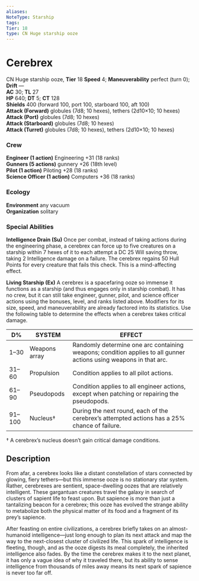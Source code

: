 ```yaml
---
aliases: 
NoteType: Starship
tags: 
Tier: 18
type: CN Huge starship ooze  
---
```


# Cerebrex

CN Huge starship ooze, **Tier** 18 
**Speed** 4; **Maneuverability** perfect (turn 0); **Drift** —  
**AC** 30; **TL** 27  
**HP** 640; **DT** 5; **CT** 128  
**Shields** 400 (forward 100, port 100, starboard 100, aft 100)  
**Attack (Forward)** globules (7d8; 10 hexes), tethers (2d10×10; 10 hexes)  
**Attack (Port)** globules (7d8; 10 hexes)  
**Attack (Starboard)** globules (7d8; 10 hexes)  
**Attack (Turret)** globules (7d8; 10 hexes), tethers (2d10×10; 10 hexes)

### Crew

**Engineer (1 action)** Engineering +31 (18 ranks)  
**Gunners (5 actions)** gunnery +26 (18th level)  
**Pilot (1 action)** Piloting +28 (18 ranks)  
**Science Officer (1 action)** Computers +36 (18 ranks)

### Ecology

**Environment** any vacuum  
**Organization** solitary

### Special Abilities

**Intelligence Drain (Su)** Once per combat, instead of taking actions during the engineering phase, a cerebrex can force up to five creatures on a starship within 7 hexes of it to each attempt a DC 25 Will saving throw, taking 2 Intelligence damage on a failure. The cerebrex regains 50 Hull Points for every creature that fails this check. This is a mind-affecting effect.  
  
**Living Starship (Ex)** A cerebrex is a spacefaring ooze so immense it functions as a starship (and thus engages only in starship combat). It has no crew, but it can still take engineer, gunner, pilot, and science officer actions using the bonuses, level, and ranks listed above. Modifiers for its size, speed, and maneuverability are already factored into its statistics. Use the following table to determine the effects when a cerebrex takes critical damage.

| D%     | SYSTEM        | EFFECT                                                                                                            |
|--------|---------------|-------------------------------------------------------------------------------------------------------------------|
| 1–30   | Weapons array | Randomly determine one arc containing weapons; condition applies to all gunner actions using weapons in that arc. |
| 31–60  | Propulsion    | Condition applies to all pilot actions.                                                                           |
| 61–90  | Pseudopods    | Condition applies to all engineer actions, except when patching or repairing the pseudopods.                      |
| 91–100 | Nucleus†      | During the next round, each of the cerebrex’s attempted actions has a 25% chance of failure.                      |


† A cerebrex’s nucleus doesn’t gain critical damage conditions.

## Description

From afar, a cerebrex looks like a distant constellation of stars connected by glowing, fiery tethers—but this immense ooze is no stationary star system. Rather, cerebrexes are sentient, space-dwelling oozes that are relatively intelligent. These gargantuan creatures travel the galaxy in search of clusters of sapient life to feast upon. But sapience is more than just a tantalizing beacon for a cerebrex; this ooze has evolved the strange ability to metabolize both the physical matter of its food and a fragment of its prey’s sapience.  
  
After feasting on entire civilizations, a cerebrex briefly takes on an almost-humanoid intelligence—just long enough to plan its next attack and map the way to the next-closest cluster of civilized life. This spark of intelligence is fleeting, though, and as the ooze digests its meal completely, the inherited intelligence also fades. By the time the cerebrex makes it to the next planet, it has only a vague idea of why it traveled there, but its ability to sense intelligence from thousands of miles away means its next spark of sapience is never too far off.
